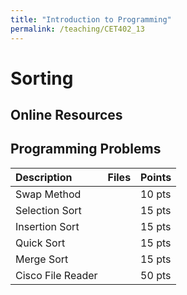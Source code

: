 ```yaml
---
title: "Introduction to Programming"
permalink: /teaching/CET402_13
---
```


# Sorting

## Online Resources

## Programming Problems

| Description       | Files  | Points |
| :---------------- | :----- | :----- |
| Swap Method       |        | 10 pts |
| Selection Sort    |        | 15 pts |
| Insertion Sort    |        | 15 pts |
| Quick Sort        |        | 15 pts |
| Merge Sort        |        | 15 pts |
| Cisco File Reader |        | 50 pts |

